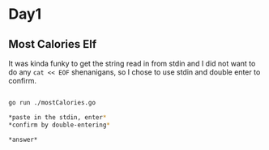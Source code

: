 # Day1

## Most Calories Elf

It was kinda funky to get the string read in from stdin and I did not want to
do any `cat << EOF` shenanigans, so I chose to use stdin and double enter to
confirm.

```sh

go run ./mostCalories.go

*paste in the stdin, enter*
*confirm by double-entering*

*answer*
```
